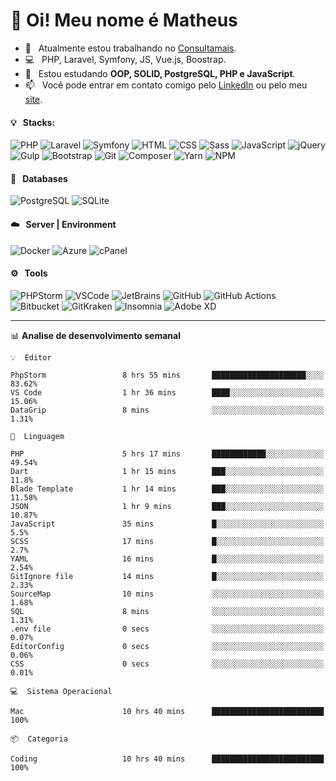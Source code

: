 # 👋 Oi! Meu nome é Matheus

- 🔭 &nbsp; Atualmente estou trabalhando no [Consultamais](https://consultamais.com.br/).
- 💻 &nbsp; PHP, Laravel, Symfony, JS, Vue.js, Boostrap.
- 🌱 &nbsp; Estou estudando **OOP, SOLID, PostgreSQL, PHP e JavaScript**.
- 📫 &nbsp; Você pode entrar em contato comigo pelo [LinkedIn](https://www.linkedin.com/in/matheuscamargoxavier/) ou pelo meu [site](https://matheuscamargo.co).

#### 💡 &nbsp; Stacks:
![PHP](https://img.shields.io/badge/-PHP-777BB4?&logo=php&logoColor=FFFFFF)
![Laravel](https://img.shields.io/badge/-Laravel-FF2D20?&logo=laravel&logoColor=FFFFFF)
![Symfony](https://img.shields.io/badge/-Symfony-000000?&logo=symfony&logoColor=FFFFFF)
![HTML](https://img.shields.io/badge/-HTML-E34F26?&logo=html5&logoColor=FFFFFF)
![CSS](https://img.shields.io/badge/-CSS-1572B6?&logo=css3&logoColor=FFFFFF)
![Sass](https://img.shields.io/badge/-Sass-CC6699?&logo=sass&logoColor=FFFFFF)
![JavaScript](https://img.shields.io/badge/-JavaScript-F7DF1E?&logo=javascript&logoColor=FFFFFF)
![jQuery](https://img.shields.io/badge/-jQuery-0769AD?&logo=jquery&logoColor=FFFFFF)
![Gulp](https://img.shields.io/badge/-Gulp-CF4647?&logo=gulp&logoColor=FFFFFF)
![Bootstrap](https://img.shields.io/badge/-Bootstrap-7952B3?&logo=bootstrap&logoColor=FFFFFF)
![Git](https://img.shields.io/badge/-Git-F05032?&logo=git&logoColor=FFFFFF)
![Composer](https://img.shields.io/badge/-Composer-885630?&logo=composer&logoColor=FFFFFF)
![Yarn](https://img.shields.io/badge/-Yarn-2C8EBB?&logo=yarn&logoColor=FFFFFF)
![NPM](https://img.shields.io/badge/-npm-CB3837?&logo=npm&logoColor=FFFFFF)

#### 💾 &nbsp; Databases
![PostgreSQL](https://img.shields.io/badge/-PostgreSQL-336791?&logo=PostgreSQL&logoColor=FFFFFF)
![SQLite](https://img.shields.io/badge/-SQLite-003B57?&logo=SQLite&logoColor=FFFFFF)

#### ☁️ &nbsp; Server | Environment
![Docker](https://img.shields.io/badge/-Docker-2496ED?&logo=docker&logoColor=FFFFFF)
![Azure](https://img.shields.io/badge/-Azure-0089D6?&logo=microsoft%20azure&logoColor=FFFFFF)
![cPanel](https://img.shields.io/badge/-cPanel-FF6C2C?&logo=cpanel&logoColor=FFFFFF)

#### ⚙️ &nbsp; Tools
![PHPStorm](https://img.shields.io/badge/-PHPStorm-000000?&logo=PHPStorm&logoColor=FFFFFF)
![VSCode](https://img.shields.io/badge/-VSCode-007ACC?&logo=Visual%20Studio%20Code&logoColor=FFFFFF) 
![JetBrains](https://img.shields.io/badge/-JetBrains-000000?&logo=jetbrains&logoColor=FFFFFF) 
![GitHub](https://img.shields.io/badge/-GitHub-181717?&logo=github&logoColor=FFFFFF) 
![GitHub Actions](https://img.shields.io/badge/-GitHub%20Actions-181717?&logo=GitHub%20Actions&logoColor=FFFFFF) 
![Bitbucket](https://img.shields.io/badge/-Bitbucket-0052CC?&logo=bitbucket&logoColor=FFFFFF)
![GitKraken](https://img.shields.io/badge/-GitKraken-179287?&logo=GitKraken&logoColor=FFFFFF)
![Insomnia](https://img.shields.io/badge/-Insomnia-5849BE?&logo=Insomnia&logoColor=FFFFFF)
![Adobe XD](https://img.shields.io/badge/-Adobe%20XD-FF61F6?&logo=adobe%20xd&logoColor=FFFFFF) 
_______

📊  **Analise de desenvolvimento semanal**
```text
💡  Editor

PhpStorm                 8 hrs 55 mins       █████████████████████░░░░     83.62%
VS Code                  1 hr 36 mins        ████░░░░░░░░░░░░░░░░░░░░░     15.06%
DataGrip                 8 mins              ░░░░░░░░░░░░░░░░░░░░░░░░░      1.31%
```
```text
💬  Linguagem

PHP                      5 hrs 17 mins       ████████████░░░░░░░░░░░░░     49.54%
Dart                     1 hr 15 mins        ███░░░░░░░░░░░░░░░░░░░░░░      11.8%
Blade Template           1 hr 14 mins        ███░░░░░░░░░░░░░░░░░░░░░░     11.58%
JSON                     1 hr 9 mins         ███░░░░░░░░░░░░░░░░░░░░░░     10.87%
JavaScript               35 mins             █░░░░░░░░░░░░░░░░░░░░░░░░       5.5%
SCSS                     17 mins             █░░░░░░░░░░░░░░░░░░░░░░░░       2.7%
YAML                     16 mins             █░░░░░░░░░░░░░░░░░░░░░░░░      2.54%
GitIgnore file           14 mins             █░░░░░░░░░░░░░░░░░░░░░░░░      2.33%
SourceMap                10 mins             ░░░░░░░░░░░░░░░░░░░░░░░░░      1.68%
SQL                      8 mins              ░░░░░░░░░░░░░░░░░░░░░░░░░      1.31%
.env file                0 secs              ░░░░░░░░░░░░░░░░░░░░░░░░░      0.07%
EditorConfig             0 secs              ░░░░░░░░░░░░░░░░░░░░░░░░░      0.06%
CSS                      0 secs              ░░░░░░░░░░░░░░░░░░░░░░░░░      0.01%
```
```text
💻  Sistema Operacional

Mac                      10 hrs 40 mins      █████████████████████████       100%
```
```text
📦  Categoria

Coding                   10 hrs 40 mins      █████████████████████████       100%
```
